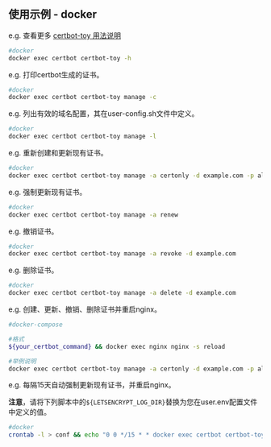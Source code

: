 ## 使用示例 - docker

e.g. 查看更多 [certbot-toy 用法说明](../../scripts/docker/docs/help/manage-zh-Hans-CN.txt)

```sh
#docker
docker exec certbot certbot-toy -h
```

e.g. 打印certbot生成的证书。

```sh
#docker
docker exec certbot certbot-toy manage -c
```

e.g. 列出有效的域名配置，其在user-config.sh文件中定义。

```sh
#docker
docker exec certbot certbot-toy manage -l
```

e.g. 重新创建和更新现有证书。

```sh
#docker
docker exec certbot certbot-toy manage -a certonly -d example.com -p aliyun
```

e.g. 强制更新现有证书。

```sh
#docker
docker exec certbot certbot-toy manage -a renew
```

e.g. 撤销证书。

```sh
#docker
docker exec certbot certbot-toy manage -a revoke -d example.com
```

e.g. 删除证书。

```sh
#docker
docker exec certbot certbot-toy manage -a delete -d example.com
```

e.g. 创建、更新、撤销、删除证书并重启nginx。
```sh
#docker-compose

#格式
${your_certbot_command} && docker exec nginx nginx -s reload

#举例说明
docker exec certbot certbot-toy manage -a certonly -d example.com -p aliyun && docker exec nginx nginx -s reload
```

e.g. 每隔15天自动强制更新现有证书，并重启nginx。

**注意**，请将下列脚本中的`${LETSENCRYPT_LOG_DIR}`替换为您在user.env配置文件中定义的值。

```sh
#docker
crontab -l > conf && echo "0 0 */15 * * docker exec certbot certbot-toy manage -a renew  >> ${LETSENCRYPT_LOG_DIR}cron.log 2>&1 && docker exec nginx nginx -s reload" >> conf && crontab conf && rm -f conf
```
